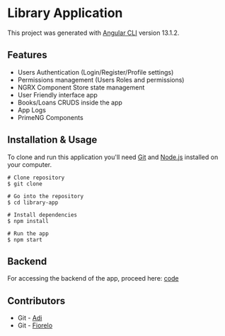 # Library Application

This project was generated with [Angular CLI](https://github.com/angular/angular-cli) version 13.1.2.

## Features
- Users Authentication (Login/Register/Profile settings)
- Permissions management (Users Roles and permissions)
- NGRX Component Store state management
- User Friendly interface app
- Books/Loans CRUDS inside the app
- App Logs
- PrimeNG Components

## Installation & Usage
To clone and run this application you'll need [Git](https://git-scm.com/downloads) and [Node.js](https://nodejs.org/en/) installed on your computer.

```
# Clone repository
$ git clone

# Go into the repository
$ cd library-app

# Install dependencies
$ npm install

# Run the app
$ npm start
```

## Backend
For accessing the backend of the app, proceed here: [code](https://github.com/felipepastorelima/vue-library/tree/master/1-Project/backend-mongodb)

## Contributors
- Git - [Adi](https://github.com/adi-matraku)
- Git - [Fiorelo](https://github.com/fiorelo11)
